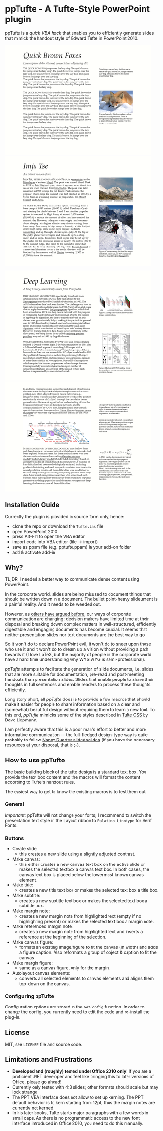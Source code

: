 ppTufte - A Tufte-Style PowerPoint plugin
=========================================

ppTufte is a *quick VBA hack* that enables you to efficiently generate slides
that mimick the handout style of Edward Tufte in PowerPoint 2010.

![Slide example](example/fox-small.png)
![Slide example](example/island_peak-small.png)

![Slide example](example/deep_learning_1-small.png)
![Slide example](example/deep_learning_2-small.png)

Installation Guide
------------------

Currently the plugin is provided in source form only, hence:

* clone the repo or download the `Tufte.bas` file
* open PowerPoint 2010
* press Alt-F11 to open the VBA editor
* import code into VBA editor (file -> import)
* save as ppam file (e.g. pptufte.ppam) in your add-on folder
* add & activate add-in


Why?
----

TL;DR: I needed a better way to communicate dense content using PowerPoint.

In the corporate world, slides are being misused to document things that should
be written down in a document. The bullet point-heavy slideument is a painful
reality. And it needs to be weeded out.

However, as [others have argued before](http://www.duarte.com/slidedocs/), our
ways of corporate communication are changing: decision makers have limited time
at their disposal and breaking dowm complex matters in well-structured,
efficiently digestable and engaging documents has become crucial. It seems that
neither presentation slides nor text documents are the best way to go.

So it won't do to declare PowerPoint evil, it
won't do to sneer upon those who use it and it won't do to dream up a vision
without providing a path towards it (I love LaTeX, but the majority of people
in the corporate world have a hard time understanding why WYSIWYG is
semi-professional).

*ppTufte* attempts to facilitate the generation of slide
documents, i.e. slides that are more suitable for documentation, pre-read and
post-meeting handouts than presentation slides. Slides that enable people to
share their thoughts in full sentences and enable readers to process these
thoughts efficiently.

Long story short, all *ppTufte* does is to provide a few macros that should
make it easier for people to share information based on a clear and (somewhat)
beautiful design without requiring them to learn a new tool.
To this end, *ppTufte* mimicks some of the styles described in [Tufte
CSS](https://edwardtufte.github.io/tufte-css/) by Dave Liepmann.

I am perfectly aware that this is a poor man's effort to better and more
informative communication -- the full-fledged design-type way is quite probably
to follow [Nancy Duartes slidedoc idea](http://www.duarte.com/slidedocs/) (if
you have the necessary resources at your disposal, that is ;-).



How to use ppTufte
------------------

The basic building block of the tufte design is a standard text box.
You provide the text box content and the macros will format the content
according to Tufte's handout rules.

The easiest way to get to know the existing macros is to test them out.

### General

*Important:* ppTufte will not change your fonts; I recommend to switch the
presentation text style in the Layout ribbon to `Palatino Linotype` for Serif
Fonts.

### Buttons

* Create slide: 
    * this creates a new slide using a slightly adjusted contrast.
* Make canvas: 
    * this either creates a new canvas text box on the active slide or makes
      the selected textbox a canvas text box. In both cases, the canvas text
      box is placed below the lowermost known canvas element.
* Make title: 
    * creates a new title text box or makes the selected text box a title box.
* Make subtitle: 
    * creates a new subtitle text box or makes the selected text box a subtitle
      box.
* Make margin note: 
    * creates a new margin note from highlighted text (empty if no highlighting
      present) or makes the selected text box a margin note.
* Make referenced margin note: 
    * creates a new margin note from highlighted text and inserts a reference
      at the beginning of the selection.
* Make canvas figure: 
    * formats an existing image/figure to fit the canvas (in width) and adds a
      figure caption. Also reformats a group of object & caption to fit the
      canvas
* Make margin figure: 
    * same as a canvas figure, only for the margin.
* Autolayout canvas elements: 
    * converts all selected elements to canvas elements and aligns them
      top-down on the canvas.

### Configuring ppTufte

Configuration options are stored in the `GetConfig` function.
In order to change the config, you currently need to edit the code and
re-install the plug-in.

License
-------
MIT, see `LICENSE` file and source code.


Limitations and Frustrations
----------------------------

* **Developed and (roughly) tested under Office 2010 only!** If you are a proficient
  .NET developer and feel like bringing this to later versions of Office,
  please go ahead!
* Currently only tested with 4:3 slides; other formats should scale but may
  look strange
* The PPT VBA interface does not allow to set up kerning. The PPT default
  behavior is to kern starting from 12pt, thus the margin notes are currently
  not kerned.
* In his later books, Tufte starts major paragraphs with a few words in small
  caps. As there is no programmatic access to the new font interface introduced
  in Office 2010, you need to do this manually.
